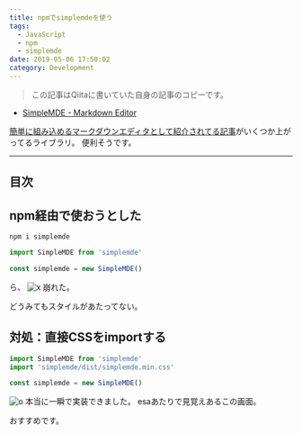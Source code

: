 ```yaml
---
title: npmでsimplemdeを使う
tags:
  - JavaScript
  - npm
  - simplemde
date: 2019-05-06 17:50:02
category: Development
---
```


> この記事はQiitaに書いていた自身の記事のコピーです。

* [SimpleMDE - Markdown Editor](https://github.com/sparksuite/simplemde-markdown-editor)

[簡単に組み込めるマークダウンエディタとして紹介されてる記事](http://unitopi.com/markdown-editor/)がいくつか上がってるライブラリ。
便利そうです。

<!-- more -->

---

## 目次

<!-- toc -->

## npm経由で使おうとした

```shell
npm i simplemde
```

```app.js
import SimpleMDE from 'simplemde'

const simplemde = new SimpleMDE()
```

ら、
![x](oops.png)
崩れた。

どうみてもスタイルがあたってない。

## 対処：直接CSSをimportする

```app.js
import SimpleMDE from 'simplemde'
import 'simplemde/dist/simplemde.min.css'

const simplemde = new SimpleMDE()
```

![o](success.png)
本当に一瞬で実装できました。
esaあたりで見覚えあるこの画面。

おすすめです。
